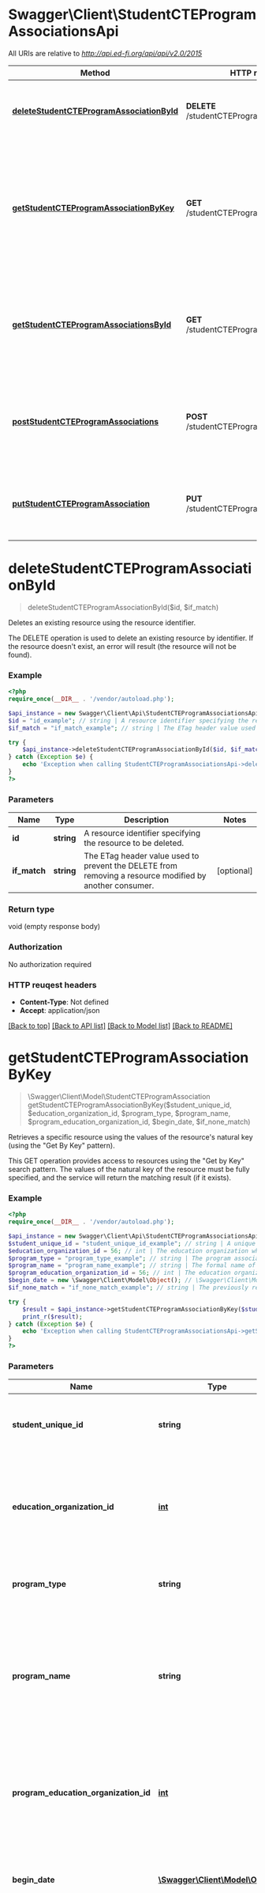 # Swagger\Client\StudentCTEProgramAssociationsApi

All URIs are relative to *http://api.ed-fi.org/api/api/v2.0/2015*

Method | HTTP request | Description
------------- | ------------- | -------------
[**deleteStudentCTEProgramAssociationById**](StudentCTEProgramAssociationsApi.md#deleteStudentCTEProgramAssociationById) | **DELETE** /studentCTEProgramAssociations/{id} | Deletes an existing resource using the resource identifier.
[**getStudentCTEProgramAssociationByKey**](StudentCTEProgramAssociationsApi.md#getStudentCTEProgramAssociationByKey) | **GET** /studentCTEProgramAssociations | Retrieves a specific resource using the values of the resource&#39;s natural key (using the \&quot;Get By Key\&quot; pattern).
[**getStudentCTEProgramAssociationsById**](StudentCTEProgramAssociationsApi.md#getStudentCTEProgramAssociationsById) | **GET** /studentCTEProgramAssociations/{id} | Retrieves a specific resource using the resource&#39;s identifier (using the \&quot;Get By Id\&quot; pattern).
[**postStudentCTEProgramAssociations**](StudentCTEProgramAssociationsApi.md#postStudentCTEProgramAssociations) | **POST** /studentCTEProgramAssociations | Creates or updates resources based on the natural key values of the supplied resource.
[**putStudentCTEProgramAssociation**](StudentCTEProgramAssociationsApi.md#putStudentCTEProgramAssociation) | **PUT** /studentCTEProgramAssociations/{id} | Updates or creates a resource based on the resource identifier.


# **deleteStudentCTEProgramAssociationById**
> deleteStudentCTEProgramAssociationById($id, $if_match)

Deletes an existing resource using the resource identifier.

The DELETE operation is used to delete an existing resource by identifier.  If the resource doesn't exist, an error will result (the resource will not be found).

### Example 
```php
<?php
require_once(__DIR__ . '/vendor/autoload.php');

$api_instance = new Swagger\Client\Api\StudentCTEProgramAssociationsApi();
$id = "id_example"; // string | A resource identifier specifying the resource to be deleted.
$if_match = "if_match_example"; // string | The ETag header value used to prevent the DELETE from removing a resource modified by another consumer.

try { 
    $api_instance->deleteStudentCTEProgramAssociationById($id, $if_match);
} catch (Exception $e) {
    echo 'Exception when calling StudentCTEProgramAssociationsApi->deleteStudentCTEProgramAssociationById: ', $e->getMessage(), "\n";
}
?>
```

### Parameters

Name | Type | Description  | Notes
------------- | ------------- | ------------- | -------------
 **id** | **string**| A resource identifier specifying the resource to be deleted. | 
 **if_match** | **string**| The ETag header value used to prevent the DELETE from removing a resource modified by another consumer. | [optional] 

### Return type

void (empty response body)

### Authorization

No authorization required

### HTTP reuqest headers

 - **Content-Type**: Not defined
 - **Accept**: application/json

[[Back to top]](#) [[Back to API list]](../README.md#documentation-for-api-endpoints) [[Back to Model list]](../README.md#documentation-for-models) [[Back to README]](../README.md)

# **getStudentCTEProgramAssociationByKey**
> \Swagger\Client\Model\StudentCTEProgramAssociation getStudentCTEProgramAssociationByKey($student_unique_id, $education_organization_id, $program_type, $program_name, $program_education_organization_id, $begin_date, $if_none_match)

Retrieves a specific resource using the values of the resource's natural key (using the \"Get By Key\" pattern).

This GET operation provides access to resources using the \"Get by Key\" search pattern. The values of the natural key of the resource must be fully specified, and the service will return the matching result (if it exists).

### Example 
```php
<?php
require_once(__DIR__ . '/vendor/autoload.php');

$api_instance = new Swagger\Client\Api\StudentCTEProgramAssociationsApi();
$student_unique_id = "student_unique_id_example"; // string | A unique alpha-numeric code assigned to a student.
$education_organization_id = 56; // int | The education organization where the student is participating in or receiving the program services.
$program_type = "program_type_example"; // string | The program associated with the student.
$program_name = "program_name_example"; // string | The formal name of the program of instruction, training, services or benefits available through federal, state, or local agencies.
$program_education_organization_id = 56; // int | The education organization where the student is participating in or receiving the program services.
$begin_date = new \Swagger\Client\Model\Object(); // \Swagger\Client\Model\Object | The month, day, and year on which the Student first received services.
$if_none_match = "if_none_match_example"; // string | The previously returned ETag header value, used here to prevent the unnecessary data transfer of an unchanged resource.

try { 
    $result = $api_instance->getStudentCTEProgramAssociationByKey($student_unique_id, $education_organization_id, $program_type, $program_name, $program_education_organization_id, $begin_date, $if_none_match);
    print_r($result);
} catch (Exception $e) {
    echo 'Exception when calling StudentCTEProgramAssociationsApi->getStudentCTEProgramAssociationByKey: ', $e->getMessage(), "\n";
}
?>
```

### Parameters

Name | Type | Description  | Notes
------------- | ------------- | ------------- | -------------
 **student_unique_id** | **string**| A unique alpha-numeric code assigned to a student. | 
 **education_organization_id** | [**int**](.md)| The education organization where the student is participating in or receiving the program services. | 
 **program_type** | **string**| The program associated with the student. | 
 **program_name** | **string**| The formal name of the program of instruction, training, services or benefits available through federal, state, or local agencies. | 
 **program_education_organization_id** | [**int**](.md)| The education organization where the student is participating in or receiving the program services. | 
 **begin_date** | [**\Swagger\Client\Model\Object**](.md)| The month, day, and year on which the Student first received services. | 
 **if_none_match** | **string**| The previously returned ETag header value, used here to prevent the unnecessary data transfer of an unchanged resource. | [optional] 

### Return type

[**\Swagger\Client\Model\StudentCTEProgramAssociation**](StudentCTEProgramAssociation.md)

### Authorization

No authorization required

### HTTP reuqest headers

 - **Content-Type**: Not defined
 - **Accept**: application/json

[[Back to top]](#) [[Back to API list]](../README.md#documentation-for-api-endpoints) [[Back to Model list]](../README.md#documentation-for-models) [[Back to README]](../README.md)

# **getStudentCTEProgramAssociationsById**
> \Swagger\Client\Model\StudentCTEProgramAssociation getStudentCTEProgramAssociationsById($id, $if_none_match)

Retrieves a specific resource using the resource's identifier (using the \"Get By Id\" pattern).

This GET operation retrieves a resource by the specified resource identifier.

### Example 
```php
<?php
require_once(__DIR__ . '/vendor/autoload.php');

$api_instance = new Swagger\Client\Api\StudentCTEProgramAssociationsApi();
$id = "id_example"; // string | A resource identifier specifying the resource to be retrieved.
$if_none_match = "if_none_match_example"; // string | The previously returned ETag header value, used here to prevent the unnecessary data transfer of an unchanged resource.

try { 
    $result = $api_instance->getStudentCTEProgramAssociationsById($id, $if_none_match);
    print_r($result);
} catch (Exception $e) {
    echo 'Exception when calling StudentCTEProgramAssociationsApi->getStudentCTEProgramAssociationsById: ', $e->getMessage(), "\n";
}
?>
```

### Parameters

Name | Type | Description  | Notes
------------- | ------------- | ------------- | -------------
 **id** | **string**| A resource identifier specifying the resource to be retrieved. | 
 **if_none_match** | **string**| The previously returned ETag header value, used here to prevent the unnecessary data transfer of an unchanged resource. | [optional] 

### Return type

[**\Swagger\Client\Model\StudentCTEProgramAssociation**](StudentCTEProgramAssociation.md)

### Authorization

No authorization required

### HTTP reuqest headers

 - **Content-Type**: Not defined
 - **Accept**: application/json

[[Back to top]](#) [[Back to API list]](../README.md#documentation-for-api-endpoints) [[Back to Model list]](../README.md#documentation-for-models) [[Back to README]](../README.md)

# **postStudentCTEProgramAssociations**
> postStudentCTEProgramAssociations($student_cte_program_association)

Creates or updates resources based on the natural key values of the supplied resource.

The POST operation can be used to create or update resources. In database terms, this is often referred to as an \"upsert\" operation (insert + update).  Clients should NOT include the resource \"id\" in the JSON body because it will result in an error (you must use a PUT operation to update a resource by \"id\"). The web service will identify whether the resource already exists based on the natural key values provided, and update or create the resource appropriately.

### Example 
```php
<?php
require_once(__DIR__ . '/vendor/autoload.php');

$api_instance = new Swagger\Client\Api\StudentCTEProgramAssociationsApi();
$student_cte_program_association = new \Swagger\Client\Model\StudentCTEProgramAssociation(); // \Swagger\Client\Model\StudentCTEProgramAssociation | The JSON representation of the \"studentCTEProgramAssociation\" resource to be created or updated.

try { 
    $api_instance->postStudentCTEProgramAssociations($student_cte_program_association);
} catch (Exception $e) {
    echo 'Exception when calling StudentCTEProgramAssociationsApi->postStudentCTEProgramAssociations: ', $e->getMessage(), "\n";
}
?>
```

### Parameters

Name | Type | Description  | Notes
------------- | ------------- | ------------- | -------------
 **student_cte_program_association** | [**\Swagger\Client\Model\StudentCTEProgramAssociation**](\Swagger\Client\Model\StudentCTEProgramAssociation.md)| The JSON representation of the \&quot;studentCTEProgramAssociation\&quot; resource to be created or updated. | 

### Return type

void (empty response body)

### Authorization

No authorization required

### HTTP reuqest headers

 - **Content-Type**: Not defined
 - **Accept**: application/json

[[Back to top]](#) [[Back to API list]](../README.md#documentation-for-api-endpoints) [[Back to Model list]](../README.md#documentation-for-models) [[Back to README]](../README.md)

# **putStudentCTEProgramAssociation**
> putStudentCTEProgramAssociation($id, $student_cte_program_association, $if_match)

Updates or creates a resource based on the resource identifier.

The PUT operation is used to update or create a resource by identifier.  If the resource doesn't exist, the resource will be created using that identifier.  Additionally, natural key values cannot be changed using this operation, and will not be modified in the database.  If the resource \"id\" is provided in the JSON body, it will be ignored as well.

### Example 
```php
<?php
require_once(__DIR__ . '/vendor/autoload.php');

$api_instance = new Swagger\Client\Api\StudentCTEProgramAssociationsApi();
$id = "id_example"; // string | A resource identifier specifying the resource to be updated.
$student_cte_program_association = new \Swagger\Client\Model\StudentCTEProgramAssociation(); // \Swagger\Client\Model\StudentCTEProgramAssociation | The JSON representation of the \"studentCTEProgramAssociation\" resource to be updated.
$if_match = "if_match_example"; // string | The ETag header value used to prevent the PUT from updating a resource modified by another consumer.

try { 
    $api_instance->putStudentCTEProgramAssociation($id, $student_cte_program_association, $if_match);
} catch (Exception $e) {
    echo 'Exception when calling StudentCTEProgramAssociationsApi->putStudentCTEProgramAssociation: ', $e->getMessage(), "\n";
}
?>
```

### Parameters

Name | Type | Description  | Notes
------------- | ------------- | ------------- | -------------
 **id** | **string**| A resource identifier specifying the resource to be updated. | 
 **student_cte_program_association** | [**\Swagger\Client\Model\StudentCTEProgramAssociation**](\Swagger\Client\Model\StudentCTEProgramAssociation.md)| The JSON representation of the \&quot;studentCTEProgramAssociation\&quot; resource to be updated. | 
 **if_match** | **string**| The ETag header value used to prevent the PUT from updating a resource modified by another consumer. | [optional] 

### Return type

void (empty response body)

### Authorization

No authorization required

### HTTP reuqest headers

 - **Content-Type**: Not defined
 - **Accept**: application/json

[[Back to top]](#) [[Back to API list]](../README.md#documentation-for-api-endpoints) [[Back to Model list]](../README.md#documentation-for-models) [[Back to README]](../README.md)

